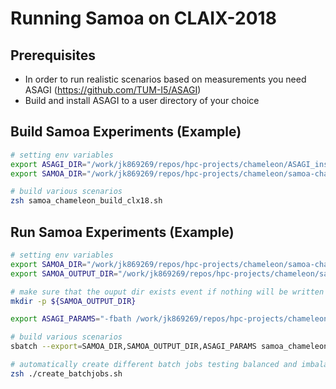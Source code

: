 # Running Samoa on CLAIX-2018

## Prerequisites

* In order to run realistic scenarios based on measurements you need ASAGI (https://github.com/TUM-I5/ASAGI)
* Build and install ASAGI to a user directory of your choice

## Build Samoa Experiments (Example)

```bash
# setting env variables
export ASAGI_DIR="/work/jk869269/repos/hpc-projects/chameleon/ASAGI_install"
export SAMOA_DIR="/work/jk869269/repos/hpc-projects/chameleon/samoa-chameleon"

# build various scenarios
zsh samoa_chameleon_build_clx18.sh
```

## Run Samoa Experiments (Example)

```bash
# setting env variables
export SAMOA_DIR="/work/jk869269/repos/hpc-projects/chameleon/samoa-chameleon"
export SAMOA_OUTPUT_DIR="/work/jk869269/repos/hpc-projects/chameleon/samoa-output"

# make sure that the ouput dir exists event if nothing will be written to it
mkdir -p ${SAMOA_OUTPUT_DIR}

export ASAGI_PARAMS="-fbath /work/jk869269/repos/hpc-projects/chameleon/samoa_data/tohoku_static/bath.nc -fdispl /work/jk869269/repos/hpc-projects/chameleon/samoa_data/tohoku_static/displ.nc"

# build various scenarios
sbatch --export=SAMOA_DIR,SAMOA_OUTPUT_DIR,ASAGI_PARAMS samoa_chameleon_run_batch.sh

# automatically create different batch jobs testing balanced and imbalanced
zsh ./create_batchjobs.sh
```

 